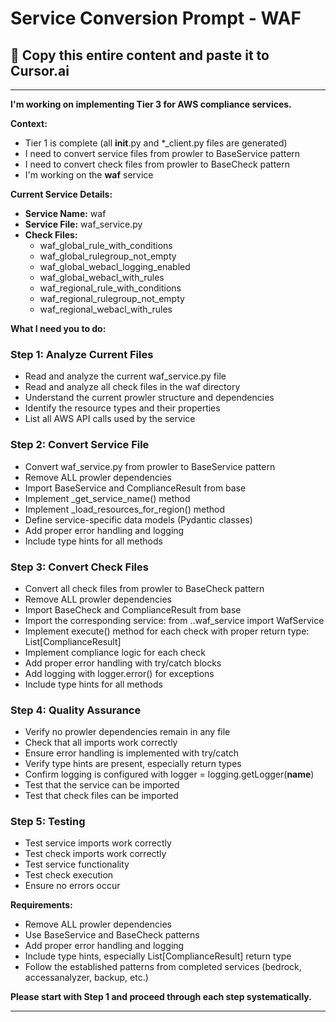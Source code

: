 # Service Conversion Prompt - WAF

## 🎯 Copy this entire content and paste it to Cursor.ai

---

**I'm working on implementing Tier 3 for AWS compliance services.**

**Context:**
- Tier 1 is complete (all __init__.py and *_client.py files are generated)
- I need to convert service files from prowler to BaseService pattern
- I need to convert check files from prowler to BaseCheck pattern
- I'm working on the **waf** service

**Current Service Details:**
- **Service Name:** waf
- **Service File:** waf_service.py
- **Check Files:** 
  - waf_global_rule_with_conditions
  - waf_global_rulegroup_not_empty
  - waf_global_webacl_logging_enabled
  - waf_global_webacl_with_rules
  - waf_regional_rule_with_conditions
  - waf_regional_rulegroup_not_empty
  - waf_regional_webacl_with_rules

**What I need you to do:**

### Step 1: Analyze Current Files
- Read and analyze the current waf_service.py file
- Read and analyze all check files in the waf directory
- Understand the current prowler structure and dependencies
- Identify the resource types and their properties
- List all AWS API calls used by the service

### Step 2: Convert Service File
- Convert waf_service.py from prowler to BaseService pattern
- Remove ALL prowler dependencies
- Import BaseService and ComplianceResult from base
- Implement _get_service_name() method
- Implement _load_resources_for_region() method
- Define service-specific data models (Pydantic classes)
- Add proper error handling and logging
- Include type hints for all methods

### Step 3: Convert Check Files
- Convert all check files from prowler to BaseCheck pattern
- Remove ALL prowler dependencies
- Import BaseCheck and ComplianceResult from base
- Import the corresponding service: from ..waf_service import WafService
- Implement execute() method for each check with proper return type: List[ComplianceResult]
- Implement compliance logic for each check
- Add proper error handling with try/catch blocks
- Add logging with logger.error() for exceptions
- Include type hints for all methods

### Step 4: Quality Assurance
- Verify no prowler dependencies remain in any file
- Check that all imports work correctly
- Ensure error handling is implemented with try/catch
- Verify type hints are present, especially return types
- Confirm logging is configured with logger = logging.getLogger(__name__)
- Test that the service can be imported
- Test that check files can be imported

### Step 5: Testing
- Test service imports work correctly
- Test check imports work correctly
- Test service functionality
- Test check execution
- Ensure no errors occur

**Requirements:**
- Remove ALL prowler dependencies
- Use BaseService and BaseCheck patterns
- Add proper error handling and logging
- Include type hints, especially List[ComplianceResult] return type
- Follow the established patterns from completed services (bedrock, accessanalyzer, backup, etc.)

**Please start with Step 1 and proceed through each step systematically.**

---
